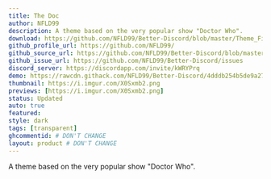 ```yaml
---
title: The Doc
author: NFLD99
description: A theme based on the very popular show "Doctor Who".
download: https://github.com/NFLD99/Better-Discord/blob/master/Theme_File/The_Doc.theme.css
github_profile_url: https://github.com/NFLD99/
github_source_url: https://github.com/NFLD99/Better-Discord/blob/master/Theme_File/The_Doc.theme.css
github_issue_url: https://github.com/NFLD99/Better-Discord/issues
discord_server: https://discordapp.com/invite/kWRYPrq
demo: https://rawcdn.githack.com/NFLD99/Better-Discord/4dddb254b5de9a2775e041832615cc06b30e62cb/Theme_File/The_Doc.theme.css
thumbnail: https://i.imgur.com/X0Sxmb2.png
previews: [https://i.imgur.com/X0Sxmb2.png]
status: Updated
auto: true
featured: 
style: dark
tags: [transparent]
ghcommentid: # DON'T CHANGE
layout: product # DON'T CHANGE
---
```

A theme based on the very popular show "Doctor Who".